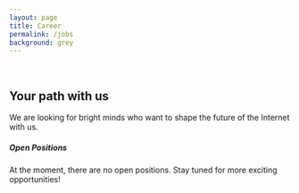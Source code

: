 ```yaml
---
layout: page
title: Career
permalink: /jobs
background: grey
---
```

<br>

## Your path with us

We are looking for bright minds who want to shape the future of the Internet with
us.

##### Open Positions

At the moment, there are no open positions. Stay tuned for more exciting opportunities! 